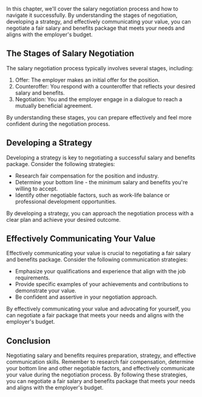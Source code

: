 
In this chapter, we'll cover the salary negotiation process and how to navigate it successfully. By understanding the stages of negotiation, developing a strategy, and effectively communicating your value, you can negotiate a fair salary and benefits package that meets your needs and aligns with the employer's budget.

The Stages of Salary Negotiation
--------------------------------

The salary negotiation process typically involves several stages, including:

1. Offer: The employer makes an initial offer for the position.
2. Counteroffer: You respond with a counteroffer that reflects your desired salary and benefits.
3. Negotiation: You and the employer engage in a dialogue to reach a mutually beneficial agreement.

By understanding these stages, you can prepare effectively and feel more confident during the negotiation process.

Developing a Strategy
---------------------

Developing a strategy is key to negotiating a successful salary and benefits package. Consider the following strategies:

* Research fair compensation for the position and industry.
* Determine your bottom line - the minimum salary and benefits you're willing to accept.
* Identify other negotiable factors, such as work-life balance or professional development opportunities.

By developing a strategy, you can approach the negotiation process with a clear plan and achieve your desired outcome.

Effectively Communicating Your Value
------------------------------------

Effectively communicating your value is crucial to negotiating a fair salary and benefits package. Consider the following communication strategies:

* Emphasize your qualifications and experience that align with the job requirements.
* Provide specific examples of your achievements and contributions to demonstrate your value.
* Be confident and assertive in your negotiation approach.

By effectively communicating your value and advocating for yourself, you can negotiate a fair package that meets your needs and aligns with the employer's budget.

Conclusion
----------

Negotiating salary and benefits requires preparation, strategy, and effective communication skills. Remember to research fair compensation, determine your bottom line and other negotiable factors, and effectively communicate your value during the negotiation process. By following these strategies, you can negotiate a fair salary and benefits package that meets your needs and aligns with the employer's budget.
